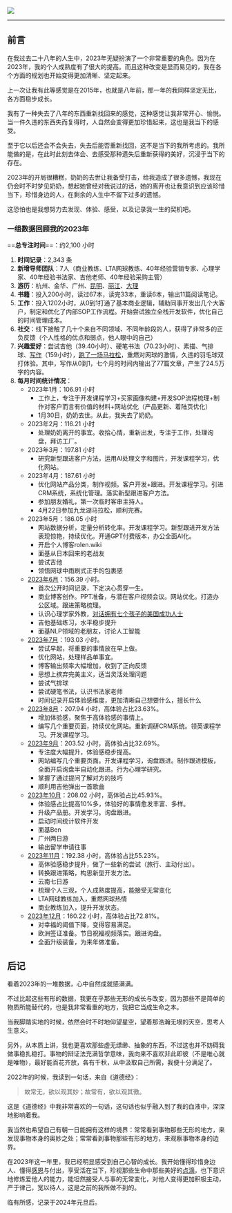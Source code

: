 ![](https://rolen.b-cdn.net/wp-content/uploads/2024/01/summary-of-2023.png)

---

## 前言

在我过去二十八年的人生中，2023年无疑扮演了一个非常重要的角色。因为在2023年，我的个人成熟度有了很大的提高。而且这种改变是显而易见的，我在各个方面的规划也开始变得更加清晰、坚定起来。

上一次让我有此等感觉是在2015年，也就是八年前，那一年的我同样坚定无比，各方面稳步成长。

我有了一种失去了八年的东西重新找回来的感觉，这种感觉让我非常开心、愉悦。当一件久违的东西失而复得时，人自然会变得更加珍惜起来，这也是我当下的感受。

至于它以后还会不会失去，失去后能否重新找回，这不是当下的我所考虑的。我所能做的是，在此时此刻去体会、去感受那种遗失后重新获得的美好，沉浸于当下的存在。

2023年的开局很糟糕，奶奶的去世让我备受打击，给我造成了很多遗憾，我现在仍会时不时梦见奶奶，想起她曾经对我说过的话，她的离开也让我意识到应该珍惜当下，珍惜身边的人，在剩余的人生中不留下过多的遗憾。

这恐怕也是我想努力去发现、体验、感受，以及记录我一生的契机吧。

### 一组数据回顾我的2023年

==**总专注时间**==：约2,100 小时

1. **时间记录**：2,343 条
2. **新增导师团队**：7人（商业教练、LTA网球教练、40年经验营销专家、心理学家、40年经验书法家、吉他老师、40年经验采购主管）
3. **游历**：杭州、金华、广州、[昆明](https://rolen.wiki/travelogue-of-yunnan-kunming/)、[丽江](https://rolen.wiki/travelogue-of-yunnan-tiger-leaping-gorge/)、[大理](https://rolen.wiki/travelogue-of-yunnan-dali/)
4. **书籍**：投入200小时，读过67本，读完33本，重读6本，输出11篇阅读笔记。
5. **工作**：投入1202小时，从0到1打通了基本商业逻辑，辅助同事开发出几个大客户，制定和优化了内部SOP工作流程。开始尝试独立全栈开发软件，优化自己的时间管理成本。
6. **社交**：线下接触了几十个来自不同领域、不同年龄段的人，获得了非常多的正负反馈（个人性格的优点和弱点，他人眼中的自己）
7. **兴趣爱好**：尝试吉他（39.40小时）、硬笔书法（70.23小时）、素描、气排球、[写作](https://rolen.wiki/6-months-160k-words-insights/)（159小时），[跑了一场马拉松](https://rolen.wiki/2023-jiulong-lake-half-marathon/)，重燃对网球的激情，久违的羽毛球双打体验。其中，写作从0到1，七个月的时间内输出了77篇文章，产生了24.5万字的内容。
8. **每月时间统计情况**：
    - 2023年1月：106.91 小时
        - 工作上，专注于开发课程学习+买家画像构建+开发SOP流程梳理+制作对客户而言有价值的材料+网站优化（产品更新、着陆页优化）
        - 1月30日，奶奶去世。从此，我失去了奶奶。
    - 2023年2月：116.21 小时
        - 处理奶奶离开的事宜。收拾心情，重新出发，专注于工作，处理询盘，拜访工厂。
    - 2023年3月：197.81 小时
        - 研究新型跟进客户方法，运用AI处理文字和图片，开发课程学习，优化网站。
    - 2023年4月：187.61 小时
        - 优化网站产品分类，制作视频。客户开发+跟进。开发课程学习。引进CRM系统，系统化管理。落实新型跟进客户方法。
        - 参加朋友婚礼，第一次临时客串主持人。
        - 4月22日参加九龙湖马拉松，顺利完赛。
    - 2023年5月：186.05 小时
        - 网站数据分析，定量分析转化率。开发课程学习。新型跟进开发方法表现惊艳，持续优化。开通GPT付费版本，办公全面AI化。
        - 开启个人博客rolen.wiki
        - 面基从日本回来的老战友
        - 尝试吉他
        - 领悟网球中雨刷式正手的包裹感
    - [2023年6月](https://rolen.wiki/summary-of-june-2023/)：156.39 小时。
        - 首次公开时间记录，下定决心贯穿一生。
        - 商业博客创作。PPT准备，与潜在客户视频会议。网站优化。打造办公区域。跟进策略梳理。
        - 认识心理学家外教，[对话拥有七个孩子的美国成功人士](https://rolen.wiki/talk-to-a-successful-american-with-seven-kids/)
        - 吉他基础练习，水平稳步提升
        - 面基NLP领域的老朋友，讨论人工智能
    - [2023年7月](https://rolen.wiki/summary-of-july-2023/)：193.03 小时。
        - 尝试早起，将重要的事情放在早上做。
        - 优化网站，处理样品单事宜。
        - 博客输出频率大幅增加，收到了正向反馈
        - 思想上摈弃完美主义，适当灵活处理问题
        - 尝试气排球
        - 尝试硬笔书法，认识书法家老师
        - 时间记录开启体验感维度，更加清晰自己想要什么，擅长什么
    - [2023年8月](https://rolen.wiki/summary-of-august-2023/)：207.94 小时，高体验占比23.63%。
        - 增加体验感，聚焦于高体验感的事情上。
        - 编写几个重要页面，持续优化网站。重新调研CRM系统。领英课程学习。开发课程学习。
    - [2023年9月](https://rolen.wiki/summary-of-september-2023/)：203.52 小时，高体验占比32.69%。
        - 专注度大幅提升，体验感稳步提高。
        - 网站编写几个重要页面。开发课程学习，询盘跟进。制作跟进模板，全面开启询盘半自动化跟进。行为心理学研究。
        - 掌握了通过提问了解对方的技巧
        - 顺利用吉他弹出一首歌曲
    - [2023年10月](https://rolen.wiki/summary-of-october-2023/)：208.02 小时，高体验占比45.93%。
        - 体验感占比提高10%多，体验好的事情愈发丰富、多样。
        - 升级产品册。开发学习。询盘跟进。
        - 启动时间统计软件开发
        - 面基Ben
        - 广州两日游
        - 输出留学申请往事
    - [2023年11月](https://rolen.wiki/summary-of-november-2023/)：192.38 小时，高体验占比55.23%。
        - 高体验感稳步提升，做了一些新的尝试（旅行、主动付出）。
        - 转换跟进策略，构思新型开发方法。
        - 云南七日游
        - 梳理个人三观，个人成熟度提高，能接受无常变化
        - LTA网球教练加入，重燃网球热情
        - 商业教练加入，提升开发状态。
    - [2023年12月](https://rolen.wiki/summary-of-december-2023/)：160.22 小时，高体验占比72.81%。
        - 对幸福的阈值下降，变得容易满足。
        - 欧洲签证准备。节日祝福视频落实。跟进询盘。
        - 全面升级装备，为来年做准备。

## 后记

看着2023年的一堆数据，心中自然成就感满满。

不过比起这些有形的数据，我更在乎那些无形的成长与改变，因为那些不是简单的物质所能替代的，也是我非常看重的地方，我把它当成生命之本。

当我脚踏实地的时候，依然会时不时地仰望星空，望着那浩瀚无垠的天空，思考人生意义。

另外，从本质上讲，我也更喜欢那些虚无缥缈、抽象的东西，不过这也并不妨碍我做事稳扎稳打。事物的辩证法充满哲学意味，我向来不喜欢非此即彼（不是唯心就是唯物），最好能百花齐放，各有千秋，从中汲取自己所需，我便十分满足了。

2022年的时候，我读到一句话，来自《道德经》：

> 故常无，欲以观其妙；故常有，欲以观其徼。

这是《道德经》中我非常喜欢的一句话，这句话也似乎融入到了我的血液中，深深地影响着我。

我当然也希望自己有朝一日能拥有这样的境界：常常看到事物那些无形的地方，来发现事物本身的奥妙之处；常常看到事物那些有形的地方，来观察事物本身的边界。

在2023年这一年里，我已经明显感受到自己心智的成长。我开始懂得珍惜身边人、懂得[感恩](https://rolen.wiki/thanksgiving/)与付出，享受活在当下，珍视那些生命中那些美好的[点滴](https://rolen.wiki/small-pleasures-in-life/)，也下意识地修炼爱他人的能力，能坦然接受人与事的无常变化，对他人变得更加积极主动，严于律己，宽以待人，这是之前的我所做不到的。

临有所感，记录于2024年元旦后。